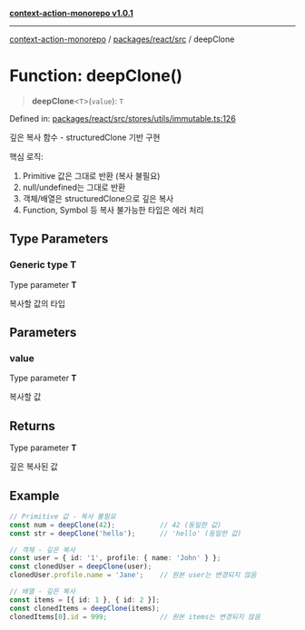 [**context-action-monorepo v1.0.1**](../../../../README.md)

***

[context-action-monorepo](../../../../README.md) / [packages/react/src](../README.md) / deepClone

# Function: deepClone()

> **deepClone**&lt;`T`&gt;(`value`): `T`

Defined in: [packages/react/src/stores/utils/immutable.ts:126](https://github.com/mineclover/context-action/blob/cd08d4e3b87a65a1296f2b120f18fcabd78f2914/packages/react/src/stores/utils/immutable.ts#L126)

깊은 복사 함수 - structuredClone 기반 구현

핵심 로직:
1. Primitive 값은 그대로 반환 (복사 불필요)
2. null/undefined는 그대로 반환
3. 객체/배열은 structuredClone으로 깊은 복사
4. Function, Symbol 등 복사 불가능한 타입은 에러 처리

## Type Parameters

### Generic type T

Type parameter **T**

복사할 값의 타입

## Parameters

### value

Type parameter **T**

복사할 값

## Returns

Type parameter **T**

깊은 복사된 값

## Example

```typescript
// Primitive 값 - 복사 불필요
const num = deepClone(42);           // 42 (동일한 값)
const str = deepClone('hello');      // 'hello' (동일한 값)

// 객체 - 깊은 복사
const user = { id: '1', profile: { name: 'John' } };
const clonedUser = deepClone(user);
clonedUser.profile.name = 'Jane';    // 원본 user는 변경되지 않음

// 배열 - 깊은 복사
const items = [{ id: 1 }, { id: 2 }];
const clonedItems = deepClone(items);
clonedItems[0].id = 999;             // 원본 items는 변경되지 않음
```
